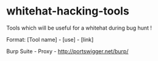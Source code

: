 whitehat-hacking-tools
======================

Tools which will be useful for a whitehat during bug hunt !

Format: [Tool name] - [use] - [link]

Burp Suite - Proxy - http://portswigger.net/burp/
